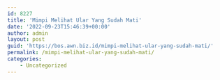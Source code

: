 ```yaml
---
id: 8227
title: 'Mimpi Melihat Ular Yang Sudah Mati'
date: '2022-09-23T15:46:39+00:00'
author: admin
layout: post
guid: 'https://bos.awn.biz.id/mimpi-melihat-ular-yang-sudah-mati/'
permalink: /mimpi-melihat-ular-yang-sudah-mati/
categories:
    - Uncategorized
---
```


